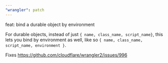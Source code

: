 ```yaml
---
"wrangler": patch
---
```


feat: bind a durable object by environment

For durable objects, instead of just `{ name, class_name, script_name}`, this lets you bind by environment as well, like so `{ name, class_name, script_name, environment }`.

Fixes https://github.com/cloudflare/wrangler2/issues/996

